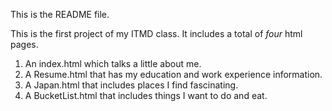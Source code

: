 This is the README file.

This is the first project of my ITMD class.
It includes a total of <i>four</i> html pages.
<ol>
  <li>An index.html which talks a little about me.</li>
  <li>A Resume.html that has my education and work experience information.</li>
  <li>A Japan.html that includes places I find fascinating.</li>
  <li>A BucketList.html that includes things I want to do and eat.</li>
</ol>
